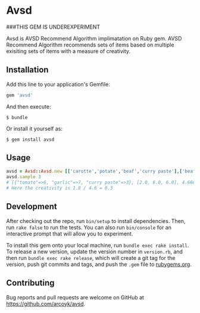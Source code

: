 # Avsd

###THIS GEM IS UNDEREXPERIMENT

Avsd is AVSD Recommend Algorithm implimatation on Ruby gem. AVSD Recommend Algorithm recommends sets of items based on multiple exisiting sets of items with a measure of creativity.

## Installation

Add this line to your application's Gemfile:

```ruby
gem 'avsd'
```

And then execute:

    $ bundle

Or install it yourself as:

    $ gem install avsd

## Usage

```ruby
avsd = Avsd::Avsd.new [['carotte','potate','beaf','curry paste'],['beaf','potates','oregano'],['oregano', 'tomato', 'garlic']]
avsd.sample 3
# [{"tomato"=>6, "garlic"=>7, "curry paste"=>3}, [2.0, 6.0, 6.0], 4.666666666666667, 1.8856180831641267]
# Here the creativity is 1.8 / 4.6 = 0.3
```

## Development

After checking out the repo, run `bin/setup` to install dependencies. Then, run `rake false` to run the tests. You can also run `bin/console` for an interactive prompt that will allow you to experiment.

To install this gem onto your local machine, run `bundle exec rake install`. To release a new version, update the version number in `version.rb`, and then run `bundle exec rake release`, which will create a git tag for the version, push git commits and tags, and push the `.gem` file to [rubygems.org](https://rubygems.org).

## Contributing

Bug reports and pull requests are welcome on GitHub at https://github.com/arcoyk/avsd.

